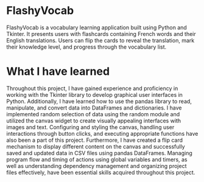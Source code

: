 # FlashyVocab
FlashyVocab is a vocabulary learning application built using Python and Tkinter. It presents users with flashcards containing French words and their English translations. Users can flip the cards to reveal the translation, mark their knowledge level, and progress through the vocabulary list. 
# What I have learned
Throughout this project, I have gained experience and proficiency in working with the Tkinter library to develop graphical user interfaces in Python. Additionally, I have learned how to use the pandas library to read, manipulate, and convert data into DataFrames and dictionaries. I have implemented random selection of data using the random module and utilized the canvas widget to create visually appealing interfaces with images and text. Configuring and styling the canvas, handling user interactions through button clicks, and executing appropriate functions have also been a part of this project. Furthermore, I have created a flip card mechanism to display different content on the canvas and successfully saved and updated data in CSV files using pandas DataFrames. Managing program flow and timing of actions using global variables and timers, as well as understanding dependency management and organizing project files effectively, have been essential skills acquired throughout this project.
